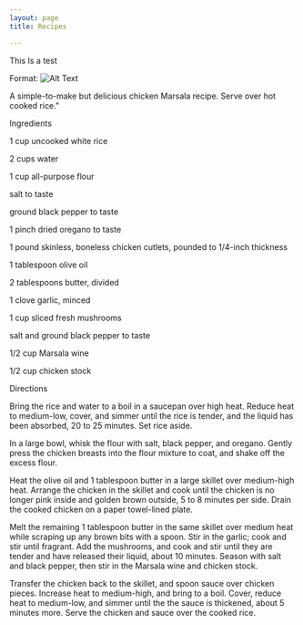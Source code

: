 ```yaml
---
layout: page
title: Recipes

---
```


<title>test</title> <style type="text/css"> code{white-space: pre-wrap;} span.smallcaps{font-variant: small-caps;} span.underline{text-decoration: underline;} div.column{display: inline-block; vertical-align: top; width: 50%;} </style>
This Is a test

Format: ![Alt Text](https://images.media-allrecipes.com/userphotos/250x250/5406361.jpg)


A simple-to-make but delicious chicken Marsala recipe. Serve over hot cooked rice."

Ingredients

1 cup uncooked white rice

2 cups water

1 cup all-purpose flour

salt to taste

ground black pepper to taste

1 pinch dried oregano to taste

1 pound skinless, boneless chicken cutlets, pounded to 1/4-inch thickness

 

1 tablespoon olive oil

2 tablespoons butter, divided

1 clove garlic, minced

1 cup sliced fresh mushrooms

salt and ground black pepper to taste

1/2 cup Marsala wine

1/2 cup chicken stock

Directions

Bring the rice and water to a boil in a saucepan over high heat. Reduce heat to medium-low, cover, and simmer until the rice is tender, and the liquid has been absorbed, 20 to 25 minutes. Set rice aside.

In a large bowl, whisk the flour with salt, black pepper, and oregano. Gently press the chicken breasts into the flour mixture to coat, and shake off the excess flour.

Heat the olive oil and 1 tablespoon butter in a large skillet over medium-high heat. Arrange the chicken in the skillet and cook until the chicken is no longer pink inside and golden brown outside, 5 to 8 minutes per side. Drain the cooked chicken on a paper towel-lined plate.

Melt the remaining 1 tablespoon butter in the same skillet over medium heat while scraping up any brown bits with a spoon. Stir in the garlic; cook and stir until fragrant. Add the mushrooms, and cook and stir until they are tender and have released their liquid, about 10 minutes. Season with salt and black pepper, then stir in the Marsala wine and chicken stock.

Transfer the chicken back to the skillet, and spoon sauce over chicken pieces. Increase heat to medium-high, and bring to a boil. Cover, reduce heat to medium-low, and simmer until the the sauce is thickened, about 5 minutes more. Serve the chicken and sauce over the cooked rice.
